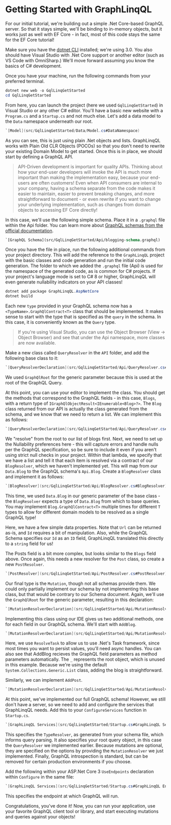 # Getting Started with GraphLinqQL

For our initial tutorial, we're building out a simple .Net Core-based GraphQL
server. So that it stays simple, we'll be binding to in-memory objects, but it
works just as well with EF Core - in fact, most of this code stays the same
for the EF Core tutorial!

Make sure you have the [dotnet CLI](https://aka.ms/dotnetcoregs) installed;
we're using 3.0. You also should have Visual Studio with .Net Core support or
another editor (such as VS Code with OmniSharp.) We'll move forward assuming you
know the basics of C# development.

Once you have your machine, run the following commands from your preferred
terminal.

```powershell
dotnet new web -o GqlLinqGetStarted
cd GqlLinqGetStarted
```

From here, you can launch the project (here we used `GqlLinqGetStarted`) in
Visual Studio or any other C# editor. You'll have a basic new website with a
`Program.cs` and a `Startup.cs` and not much else. Let's add a data model to the
`Data` namespace underneath our root.

```csharp
`[Model](src/GqlLinqGetStarted/Data/Model.cs#DataNamespace)
```

As you can see, this is just using plain .Net objects and lists. GraphLinqQL
works with Plain Old CLR Objects (POCOs) so that you don't need to rewrite your
existing Domain Model to get started. Once this is in place, we should start by
defining a GraphQL API.

> API-Driven development is important for quality APIs. Thinking about how your
> end-user developers will invoke the API is much more important than making the
> implementation easy, because your end-users are often customers! Even when API
> consumers are internal to your company, having a schema separate from the code
> makes it easier to maintain, easier to prevent breaking changes, and more
> straightforward to document - or even rewrite if you want to change your
> underlying implementation, such as changes from domain objects to accessing EF
> Core directly!

In this case, we'll use the following simple schema. Place it in a `.graphql`
file within the Api folder. You can learn more about [GraphQL schemas from the
official documentation](https://graphql.org/learn/schema/).

```GraphQL
`[GraphQL Schema](src/GqlLinqGetStarted/Api/blogging-schema.graphql)
```

Once you have the file in place, run the following additional commands from your
project directory. This will add the reference to the `GraphLinqQL` project with
the basic classes and code generation and run the initial code generation. The
folder to which we added the `.graphql` file (Api) is used for the namespace of
the generated code, as is common for C# projects. If your project's language
mode is set to C# 8 or higher, GraphLinqQL will even generate nullability
indicators on your API classes!

```powershell
dotnet add package GraphLinqQL.AspNetCore
dotnet build
```

Each new `type` provided in your GraphQL schema now has a
`<TypeName>.GraphQlContract<T>` class that should be implemented. It makes sense
to start with the type that is specified as the `query` in the schema. In this
case, it is conveniently known as the `Query` type.

> If you're using Visual Studio, you can use the Object Browser (View -> Object
> Browser) and see that under the Api namespace, more classes are now available.

Make a new class called `QueryResolver` in the `API` folder, and add the
following base class to it:

```csharp
`[QueryResolverDeclaration](src/GqlLinqGetStarted/Api/QueryResolver.cs#Declaration)
```

We used `GraphQlRoot` for the generic parameter because this is used at the root
of the GraphQL Query.

At this point, you can use your editor to implement the class. You should get
the methods that correspond to the GraphQL fields - in this case, `Blogs`, with
a return type of `IGraphQlObjectResult<IEnumerable<Blog>?>`. The `Blog` class
returned from our API is actually the class generated from the schema, and we
know that we need to return a list. We can implement this as follows:

```csharp
`[QueryResolverDeclaration](src/GqlLinqGetStarted/Api/QueryResolver.cs#Declaration)
```

We "resolve" from the root to our list of blogs first. Next, we need to set up
the Nullability preferences here - this will capture errors and handle nulls per
the GraphQL specification, so be sure to include it even if you aren't using
strict null checks in your project. Within that lambda, we specify that we have
a list and tell it that each item is resolved via a contract of our
`BlogResolver`, which we haven't implemented yet. This will map from our
`Data.Blog` to the GraphQL schema's `Api.Blog`. Create a `BlogResolver` class
and implement it as follows:

```csharp
`[BlogResolver](src/GqlLinqGetStarted/Api/BlogResolver.cs#BlogResolver)
```

This time, we used `Data.Blog` in our generic parameter of the base class - the
`BlogResolver` expects a type of `Data.Blog` from which to base queries. You may
implement `Blog.GraphQlContract<T>` multiple times for different `T` types to
allow for different domain models to be resolved as a single GraphQL type!

Here, we have a few simple data properties. Note that `Url` can be returned
as-is, and `Id` requires a bit of manipulation. Also, while the GraphQL Schema
specifies our `Id` as an `ID` field, GraphLinqQL translated this directly to a
`string` field for us!

The Posts field is a bit more complex, but looks similar to the `Blogs` field
above. Once again, this needs a new resolver for the `Post` class, so create a
new `PostResolver`.

```csharp
`[PostResolver](src/GqlLinqGetStarted/Api/PostResolver.cs#PostResolver)
```

Our final type is the `Mutation`, though not all schemas provide them. We could
only partially implement our schema by not implementing this base class, but
that would be contrary to our Schema document. Again, we'll use the
`GraphQlRoot` for the generic parameter, resulting in this declaration:

```csharp
`[MutationResolverDeclaration](src/GqlLinqGetStarted/Api/MutationResolver.cs#Declaration)
```

Implementing this class using our IDE gives us two additional methods, one for
each field in our GraphQL schema. We'll start with `AddBlog`.

```csharp
`[MutationResolverDeclaration](src/GqlLinqGetStarted/Api/MutationResolver.cs#AddBlogImplementation)
```

Here, we use `ResolveTask` to allow us to use .Net's Task framework, since most
times you want to persist values, you'll need async handles. You can also see
that AddBlog recieves the GraphQL field parameters as method parameters
automatically. The `_` represents the root object, which is unused in this
example. Because we're using the default `System.Collections.Generic.List`
class, adding the blog is straightforward.

Similarly, we can implement `AddPost`.

```csharp
`[MutationResolverDeclaration](src/GqlLinqGetStarted/Api/MutationResolver.cs#AddPostImplementation)
```

At this point, we've implemented our full GraphQL schema! However, we still
don't have a server, so we need to  add and configure the services that
GraphLinqQL needs. Add this to your `ConfigureServices` function in
`Startup.cs`.

```csharp
`[GraphLinqQL Services](src/GqlLinqGetStarted/Startup.cs#GraphLinqQL Services)
```

This specifies the `TypeResolver`, as generated from your schema file, which
informs query parsing. It also specifies your root query object, in this case
the `QueryResolver` we implemented earlier. Because mutations are optional, they
are specified on the options by providing the `MutationResolver` we just
implemented. Finally, GraphQL introspection is standard, but can be removed for
certain production environments if you choose.

Add the following within your ASP.Net Core 3 `UseEndpoints` declaration within
`Configure` in the same file:

```csharp
`[GraphLinqQL Services](src/GqlLinqGetStarted/Startup.cs#GraphLinqQL Endpoint)
```

This specifies the endpoint at which GraphQL will run.

Congratulations, you've done it! Now, you can run your application, use your
favorite GraphQL client tool or library, and start executing mutations and
queries against your objects!
